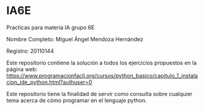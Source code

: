 # IA6E
Practicas para materia IA grupo 6E

Nombre Completo:
Miguel Ángel Mendoza Hernández

Registro: 20110144

Este repositorio contiene la solución a todos los ejercicios propuestos en la página web:
https://www.programacionfacil.org/cursos/python_basico/capitulo_1_instalacion_ide_python.html?authuser=0

Este repositorio tiene la finalidad de servir como consulta sobre cualquier tema acerca de cómo programar en el
lenguaje python.
